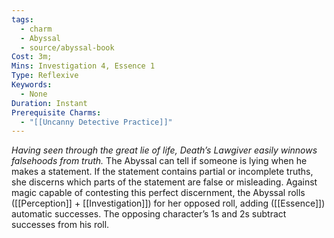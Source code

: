 ```yaml
---
tags:
  - charm
  - Abyssal
  - source/abyssal-book
Cost: 3m; 
Mins: Investigation 4, Essence 1
Type: Reflexive
Keywords:
  - None
Duration: Instant
Prerequisite Charms:
  - "[[Uncanny Detective Practice]]"
---
```

*Having seen through the great lie of life, Death’s Lawgiver easily winnows falsehoods from truth.*
The Abyssal can tell if someone is lying when he makes a statement. If the statement contains partial or incomplete truths, she discerns which parts of the statement are false or misleading.
Against magic capable of contesting this perfect discernment, the Abyssal rolls ([[Perception]] + [[Investigation]]) for her opposed roll, adding ([[Essence]]) automatic successes. The opposing character’s 1s and 2s subtract successes from his roll.